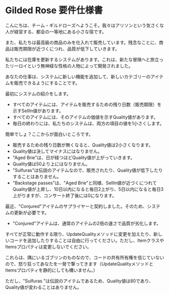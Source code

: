 # Gilded Rose 要件仕様書
こんにちは、チーム・ギルドローズへようこそ。我々はアリソンという気さくな人が経営する、都会の一等地にある小さな宿です。

また、私たちは最高級の商品のみを仕入れて販売しています。残念なことに、商品は販売期限が近づくにつれ、品質が低下していきます。

私たちには在庫を更新するシステムがあります。これは、新たな冒険へと旅立ったリーロイという無神経な性格の人物によって開発されました。

あなたの仕事は、システムに新しい機能を追加して、新しいカテゴリーのアイテムを販売できるようにすることです。

最初にシステムの紹介をします。

* すべてのアイテムには、アイテムを販売するための残り日数（販売期限）を示すSellIn値があります。
* すべてのアイテムには、そのアイテムの価値を示すQuality値があります。
* 毎日の終わりには、私たちのシステムは、両方の項目の値を1小さくします。

簡単でしょ？ここからが面白いところです。

* 販売するための残り日数が無くなると、Quality値は2小さくなります。
* Quality値は決してマイナスにはなりません。
* "Aged Brie"は、日が経つほどQuality値が上がっていきます。
* Quality値は50より上にはなりません。
* "Sulfuras"は伝説のアイテムなので、販売されたり、Quality値が低下したりすることはありません。
* "Backstage passes"は、"Aged Brie"と同様、SellIn値が近づくにつれてQuality値が上昇し、10日以内になると毎日2上がり、5日以内になると毎日3上がりますが、コンサート終了後には0になります。

最近、"Conjured"アイテムのサプライヤーと契約しました。そのため、システムの更新が必要です。

* "Conjured"アイテムは、通常のアイテムの2倍の速さで品質が劣化します。

すべてが正常に動作する限り、UpdateQualityメソッドに変更を加えたり、新しいコードを追加したりすることは自由に行ってください。ただし、ItemクラスやItemsプロパティは変更しないでください。

これらは、隅にいるゴブリンのものなので、コードの共有所有権を信じていないので、怒り狂ってあなたを一発で撃ってきます（UpdateQualityメソッドとItemsプロパティを静的にしても構いません。）

ただし、"Sulfuras "は伝説のアイテムであるため、Quality値は80であり、Quality値が変わることはありません。
